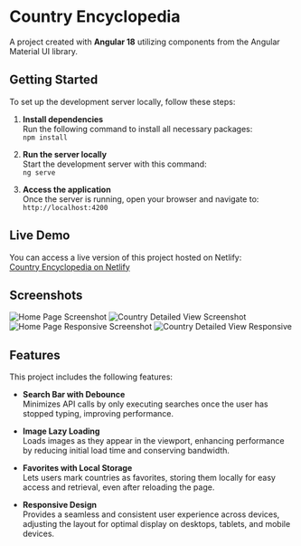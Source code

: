# Country Encyclopedia

A project created with **Angular 18** utilizing components from the Angular Material UI library.

## Getting Started

To set up the development server locally, follow these steps:

1. **Install dependencies**  
   Run the following command to install all necessary packages:  
   `npm install`

2. **Run the server locally**  
   Start the development server with this command:  
   `ng serve`

3. **Access the application**  
   Once the server is running, open your browser and navigate to:  
   `http://localhost:4200`

## Live Demo

You can access a live version of this project hosted on Netlify:  
[Country Encyclopedia on Netlify](https://angular-country-encyclopedia.netlify.app/)

## Screenshots
![Home Page Screenshot](https://i.ibb.co/gD1hvtm/details.jpg)
![Country Detailed View Screenshot](https://i.ibb.co/BsghTtH/main.jpg)
![Home Page Responsive Screenshot](https://i.ibb.co/Qdbw30N/responsive-details.jpg)
![Country Detailed View Responsive](https://i.ibb.co/P5xcbcg/responsive-main.jpg)

## Features

This project includes the following features:

- **Search Bar with Debounce**  
   Minimizes API calls by only executing searches once the user has stopped typing, improving performance.
  
- **Image Lazy Loading**  
   Loads images as they appear in the viewport, enhancing performance by reducing initial load time and conserving bandwidth.

- **Favorites with Local Storage**  
   Lets users mark countries as favorites, storing them locally for easy access and retrieval, even after reloading the page.

- **Responsive Design**  
   Provides a seamless and consistent user experience across devices, adjusting the layout for optimal display on desktops, tablets, and mobile devices.
